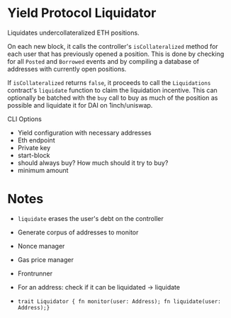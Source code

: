 # Yield Protocol Liquidator

Liquidates undercollateralized ETH positions.

On each new block, it calls the controller's `isCollateralized` method for each user
that has previously opened a position. This is done by checking for all `Posted`
and `Borrowed` events and by compiling a database of addresses with currently open
positions.

If `isCollateralized` returns `false`, it proceeds to call the `Liquidations` contract's 
`liquidate` function to claim the liquidation incentive. This can optionally be batched
with the `buy` call to buy as much of the position as possible and liquidate it 
for DAI on 1inch/uniswap.


CLI Options

- Yield configuration with necessary addresses
- Eth endpoint
- Private key
- start-block
- should always buy? How much should it try to buy?
- minimum amount

# Notes

- `liquidate` erases the user's debt on the controller

- Generate corpus of addresses to monitor
- Nonce manager
- Gas price manager
- Frontrunner
- For an address: check if it can be liquidated -> liquidate
- `trait Liquidator { fn monitor(user: Address); fn liquidate(user: Address);}`
